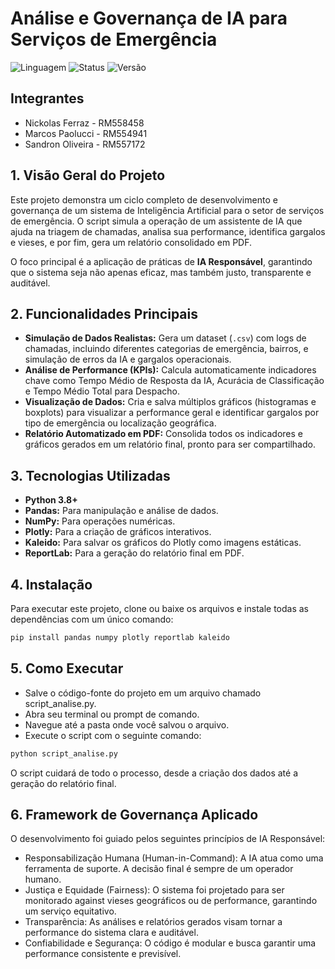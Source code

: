 # Análise e Governança de IA para Serviços de Emergência

![Linguagem](https://img.shields.io/badge/Linguagem-Python-blue.svg)
![Status](https://img.shields.io/badge/Status-Concluído-brightgreen.svg)
![Versão](https://img.shields.io/badge/Versão-1.0-informational.svg)

## Integrantes
* Nickolas Ferraz - RM558458
* Marcos Paolucci - RM554941
* Sandron Oliveira - RM557172

## 1. Visão Geral do Projeto

Este projeto demonstra um ciclo completo de desenvolvimento e governança de um sistema de Inteligência Artificial para o setor de serviços de emergência. O script simula a operação de um assistente de IA que ajuda na triagem de chamadas, analisa sua performance, identifica gargalos e vieses, e por fim, gera um relatório consolidado em PDF.

O foco principal é a aplicação de práticas de **IA Responsável**, garantindo que o sistema seja não apenas eficaz, mas também justo, transparente e auditável.

## 2. Funcionalidades Principais

-   **Simulação de Dados Realistas:** Gera um dataset (`.csv`) com logs de chamadas, incluindo diferentes categorias de emergência, bairros, e simulação de erros da IA e gargalos operacionais.
-   **Análise de Performance (KPIs):** Calcula automaticamente indicadores chave como Tempo Médio de Resposta da IA, Acurácia de Classificação e Tempo Médio Total para Despacho.
-   **Visualização de Dados:** Cria e salva múltiplos gráficos (histogramas e boxplots) para visualizar a performance geral e identificar gargalos por tipo de emergência ou localização geográfica.
-   **Relatório Automatizado em PDF:** Consolida todos os indicadores e gráficos gerados em um relatório final, pronto para ser compartilhado.

## 3. Tecnologias Utilizadas

-   **Python 3.8+**
-   **Pandas:** Para manipulação e análise de dados.
-   **NumPy:** Para operações numéricas.
-   **Plotly:** Para a criação de gráficos interativos.
-   **Kaleido:** Para salvar os gráficos do Plotly como imagens estáticas.
-   **ReportLab:** Para a geração do relatório final em PDF.

## 4. Instalação

Para executar este projeto, clone ou baixe os arquivos e instale todas as dependências com um único comando:

```bash
pip install pandas numpy plotly reportlab kaleido
```

## 5. Como Executar

- Salve o código-fonte do projeto em um arquivo chamado script_analise.py.
- Abra seu terminal ou prompt de comando.
- Navegue até a pasta onde você salvou o arquivo.
- Execute o script com o seguinte comando:
```bash
python script_analise.py
```
O script cuidará de todo o processo, desde a criação dos dados até a geração do relatório final.

## 6. Framework de Governança Aplicado

O desenvolvimento foi guiado pelos seguintes princípios de IA Responsável:
* Responsabilização Humana (Human-in-Command): A IA atua como uma ferramenta de suporte. A decisão final é sempre de um operador humano.
* Justiça e Equidade (Fairness): O sistema foi projetado para ser monitorado against vieses geográficos ou de performance, garantindo um serviço equitativo.
* Transparência: As análises e relatórios gerados visam tornar a performance do sistema clara e auditável.
* Confiabilidade e Segurança: O código é modular e busca garantir uma performance consistente e previsível.
